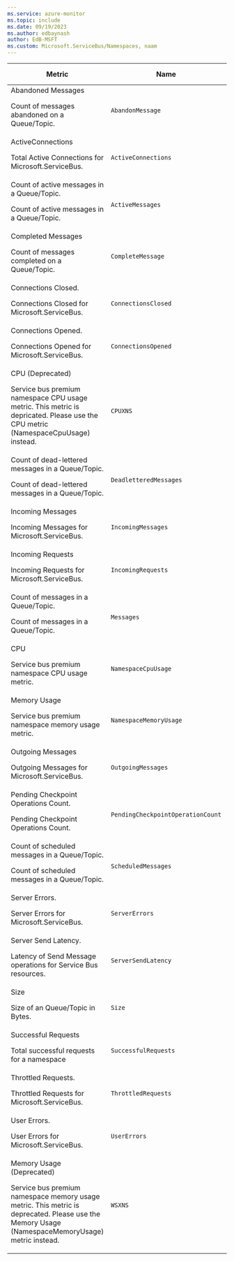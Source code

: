 ```yaml
---
ms.service: azure-monitor
ms.topic: include
ms.date: 09/19/2023
ms.author: edbaynash
author: EdB-MSFT
ms.custom: Microsoft.ServiceBus/Namespaces, naam
---
```

  
  
|Metric|Name|Unit|Aggregation|Dimensions|Time Grains|DS Export|
|---|---|---|---|---|---|---|
|Abandoned Messages<p><p>Count of messages abandoned on a Queue/Topic. |`AbandonMessage` |Count |Total |EntityName|PT1M |Yes|
|ActiveConnections<p><p>Total Active Connections for Microsoft.ServiceBus. |`ActiveConnections` |Count |Total |No Dimensions|PT1M |No|
|Count of active messages in a Queue/Topic.<p><p>Count of active messages in a Queue/Topic. |`ActiveMessages` |Count |Average, Minimum, Maximum |EntityName|PT1M |No|
|Completed Messages<p><p>Count of messages completed on a Queue/Topic. |`CompleteMessage` |Count |Total |EntityName|PT1M |Yes|
|Connections Closed.<p><p>Connections Closed for Microsoft.ServiceBus. |`ConnectionsClosed` |Count |Average |EntityName|PT1M |No|
|Connections Opened.<p><p>Connections Opened for Microsoft.ServiceBus. |`ConnectionsOpened` |Count |Average |EntityName|PT1M |No|
|CPU (Deprecated)<p><p>Service bus premium namespace CPU usage metric. This metric is depricated. Please use the CPU metric (NamespaceCpuUsage) instead. |`CPUXNS` |Percent |Maximum |Replica|PT1M |No|
|Count of dead-lettered messages in a Queue/Topic.<p><p>Count of dead-lettered messages in a Queue/Topic. |`DeadletteredMessages` |Count |Average, Minimum, Maximum |EntityName|PT1M |No|
|Incoming Messages<p><p>Incoming Messages for Microsoft.ServiceBus. |`IncomingMessages` |Count |Total |EntityName|PT1M |Yes|
|Incoming Requests<p><p>Incoming Requests for Microsoft.ServiceBus. |`IncomingRequests` |Count |Total |EntityName|PT1M |Yes|
|Count of messages in a Queue/Topic.<p><p>Count of messages in a Queue/Topic. |`Messages` |Count |Average, Minimum, Maximum |EntityName|PT1M |No|
|CPU<p><p>Service bus premium namespace CPU usage metric. |`NamespaceCpuUsage` |Percent |Maximum |Replica|PT1M |No|
|Memory Usage<p><p>Service bus premium namespace memory usage metric. |`NamespaceMemoryUsage` |Percent |Maximum |Replica|PT1M |No|
|Outgoing Messages<p><p>Outgoing Messages for Microsoft.ServiceBus. |`OutgoingMessages` |Count |Total |EntityName|PT1M |Yes|
|Pending Checkpoint Operations Count.<p><p>Pending Checkpoint Operations Count. |`PendingCheckpointOperationCount` |Count |Total |No Dimensions|PT1M |No|
|Count of scheduled messages in a Queue/Topic.<p><p>Count of scheduled messages in a Queue/Topic. |`ScheduledMessages` |Count |Average, Minimum, Maximum |EntityName|PT1M |No|
|Server Errors.<p><p>Server Errors for Microsoft.ServiceBus. |`ServerErrors` |Count |Total |EntityName, OperationResult|PT1M |No|
|Server Send Latency.<p><p>Latency of Send Message operations for Service Bus resources. |`ServerSendLatency` |MilliSeconds |Average |EntityName|PT1M |Yes|
|Size<p><p>Size of an Queue/Topic in Bytes. |`Size` |Bytes |Average, Minimum, Maximum |EntityName|PT1M |No|
|Successful Requests<p><p>Total successful requests for a namespace |`SuccessfulRequests` |Count |Total |EntityName, OperationResult|PT1M |No|
|Throttled Requests.<p><p>Throttled Requests for Microsoft.ServiceBus. |`ThrottledRequests` |Count |Total |EntityName, OperationResult, MessagingErrorSubCode|PT1M |No|
|User Errors.<p><p>User Errors for Microsoft.ServiceBus. |`UserErrors` |Count |Total |EntityName, OperationResult|PT1M |No|
|Memory Usage (Deprecated)<p><p>Service bus premium namespace memory usage metric. This metric is deprecated. Please use the  Memory Usage (NamespaceMemoryUsage) metric instead. |`WSXNS` |Percent |Maximum |Replica|PT1M |No|